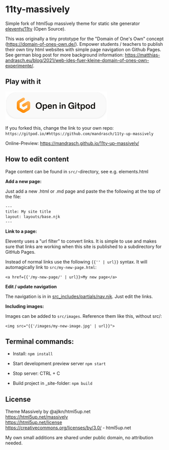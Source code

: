 # 11ty-massively
Simple fork of html5up massively theme for static site generator [eleventy/11ty](https://www.google.com/search?q=eleventy+dev&oq=eleventy+dev&aqs=chrome..69i57j69i65j69i60l3.2229j0j1&sourceid=chrome&ie=UTF-8) (Open Source).

This was originally a tiny prototype for the "Domain of One's Own" concept (https://domain-of-ones-own.de/). Empower students / teachers to publish their own tiny html websites with simple page navigation on Github Pages. See german blog post for more background information: https://matthias-andrasch.eu/blog/2021/web-ides-fuer-kleine-domain-of-ones-own-experimente/.

## Play with it

[![Open in Gitpod](open-in-gitpod.svg)](https://gitpod.io/#https://github.com/mandrasch/11ty-up-massively)

If you forked this, change the link to your own repo:
`https://gitpod.io/#https://github.com/mandrasch/11ty-up-massively`

Online-Preview: https://mandrasch.github.io/11ty-up-massively/

## How to edit content

Page content can be found in `src/`-directory, see e.g. elements.html

**Add a new page:**

Just add a new .html or .md page and paste the the following at the top of the file:

```
---
title: My site title
layout: layouts/base.njk
---
```

**Link to a page:**

Eleventy uses a "url filter" to convert links. It is simple to use and makes sure that links are working when this site is published to a subdirectory for GitHub Pages. 

Instead of normal links use the following `{{'' | url}}` syntax. It will automagically link to `src/my-new-page.html`:

```
<a href={{'/my-new-page/' | url}}>My new page</a>
```

**Edit / update navigation**

The navigation is in in [src_includes/partials/nav.njk](https://github.com/mandrasch/11ty-up-massively/blob/main/src/_includes/partials/nav.njk). Just edit the links.


**Including images:**

Images can be added to `src/images`. Reference them like this, without src/:

```
<img src="{{'/images/my-new-image.jpg' | url}}">
```

## Terminal commands:

- Install: `npm install`
- Start development preview server `npm start`
- Stop server: CTRL + C

- Build project in _site-folder: `npm build`

## License

Theme Massively by @ajlkn/html5up.net<br>
https://html5up.net/massively <br>
https://html5up.net/license <br>
https://creativecommons.org/licenses/by/3.0/ - html5up.net <br>

My own small additions are shared under public domain, no attribution needed.